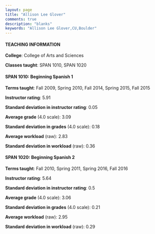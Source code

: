 ```yaml
---
layout: page
title: "Allison Lee Glover" 
comments: true
description: "blanks"
keywords: "Allison Lee Glover,CU,Boulder"
---
```

<head>
<script src="https://ajax.googleapis.com/ajax/libs/jquery/2.1.3/jquery.min.js"></script>
<script src="https://dl.dropboxusercontent.com/s/pc42nxpaw1ea4o9/highcharts.js?dl=0"></script>
<!-- <script src="../assets/js/highcharts.js"></script> -->
<style type="text/css">@font-face {
	font-family: "Bebas Neue";
	src: url(https://www.filehosting.org/file/details/544349/BebasNeue Regular.otf) format("opentype");
	}
	h1.Bebas { 
		font-family: "Bebas Neue", Verdana, Tahoma;
	}
</style>
</head>
	   
#### TEACHING INFORMATION

**College**: College of Arts and Sciences

**Classes taught**: SPAN 1010, SPAN 1020

#### SPAN 1010: Beginning Spanish 1

**Terms taught**: Fall 2009, Spring 2010, Fall 2014, Spring 2015, Fall 2015

**Instructor rating**: 5.91

**Standard deviation in instructor rating**: 0.05

**Average grade** (4.0 scale): 3.09

**Standard deviation in grades** (4.0 scale): 0.18

**Average workload** (raw): 2.83

**Standard deviation in workload** (raw): 0.36

#### SPAN 1020: Beginning Spanish 2

**Terms taught**: Fall 2010, Spring 2011, Spring 2016, Fall 2016

**Instructor rating**: 5.64

**Standard deviation in instructor rating**: 0.5

**Average grade** (4.0 scale): 3.06

**Standard deviation in grades** (4.0 scale): 0.21

**Average workload** (raw): 2.95

**Standard deviation in workload** (raw): 0.29

